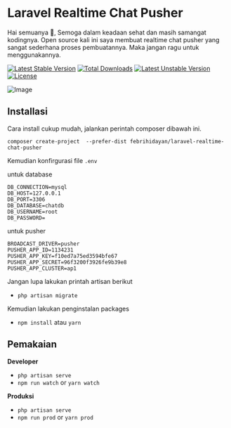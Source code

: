 # Laravel Realtime Chat Pusher
Hai semuanya 👏, Semoga dalam keadaan sehat dan masih samangat kodingnya.
Open source kali ini saya membuat realtime chat pusher yang sangat sederhana proses pembuatannya. Maka jangan ragu untuk menggunakannya.

[![Latest Stable Version](https://poser.pugx.org/febrihidayan/laravel-realtime-chat-pusher/v)](//packagist.org/packages/febrihidayan/laravel-realtime-chat-pusher) [![Total Downloads](https://poser.pugx.org/febrihidayan/laravel-realtime-chat-pusher/downloads)](//packagist.org/packages/febrihidayan/laravel-realtime-chat-pusher) [![Latest Unstable Version](https://poser.pugx.org/febrihidayan/laravel-realtime-chat-pusher/v/unstable)](//packagist.org/packages/febrihidayan/laravel-realtime-chat-pusher) [![License](https://poser.pugx.org/febrihidayan/laravel-realtime-chat-pusher/license)](//packagist.org/packages/febrihidayan/laravel-realtime-chat-pusher)

![Image](https://i.ibb.co/6trP5t0/117851429-1152870708464796-2804219607738423233-o.jpg)

## Installasi
Cara install cukup mudah, jalankan perintah composer dibawah ini.
```
composer create-project  --prefer-dist febrihidayan/laravel-realtime-chat-pusher
```

Kemudian konfirgurasi file `.env`

untuk database
```
DB_CONNECTION=mysql
DB_HOST=127.0.0.1
DB_PORT=3306
DB_DATABASE=chatdb
DB_USERNAME=root
DB_PASSWORD=
```

untuk pusher

```
BROADCAST_DRIVER=pusher
PUSHER_APP_ID=1134231
PUSHER_APP_KEY=f10ed7a75ed3594bfe67
PUSHER_APP_SECRET=96f3200f3926fe9b39e8
PUSHER_APP_CLUSTER=ap1
```

Jangan lupa lakukan printah artisan berikut

- `php artisan migrate`

Kemudian lakukan penginstalan packages

- `npm install` atau `yarn`

## Pemakaian

**Developer**
- `php artisan serve`
- `npm run watch` or `yarn watch`

**Produksi**
- `php artisan serve`
- `npm run prod` or `yarn prod`

